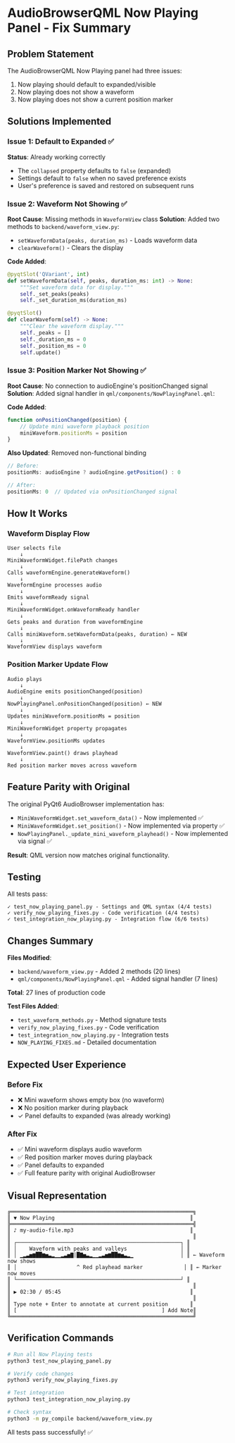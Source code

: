 # AudioBrowserQML Now Playing Panel - Fix Summary

## Problem Statement
The AudioBrowserQML Now Playing panel had three issues:
1. Now playing should default to expanded/visible
2. Now playing does not show a waveform
3. Now playing does not show a current position marker

## Solutions Implemented

### Issue 1: Default to Expanded ✅
**Status**: Already working correctly
- The `collapsed` property defaults to `false` (expanded)
- Settings default to `false` when no saved preference exists
- User's preference is saved and restored on subsequent runs

### Issue 2: Waveform Not Showing ✅
**Root Cause**: Missing methods in `WaveformView` class
**Solution**: Added two methods to `backend/waveform_view.py`:
- `setWaveformData(peaks, duration_ms)` - Loads waveform data
- `clearWaveform()` - Clears the display

**Code Added**:
```python
@pyqtSlot('QVariant', int)
def setWaveformData(self, peaks, duration_ms: int) -> None:
    """Set waveform data for display."""
    self._set_peaks(peaks)
    self._set_duration_ms(duration_ms)

@pyqtSlot()
def clearWaveform(self) -> None:
    """Clear the waveform display."""
    self._peaks = []
    self._duration_ms = 0
    self._position_ms = 0
    self.update()
```

### Issue 3: Position Marker Not Showing ✅
**Root Cause**: No connection to audioEngine's positionChanged signal
**Solution**: Added signal handler in `qml/components/NowPlayingPanel.qml`:

**Code Added**:
```qml
function onPositionChanged(position) {
    // Update mini waveform playback position
    miniWaveform.positionMs = position
}
```

**Also Updated**: Removed non-functional binding
```qml
// Before:
positionMs: audioEngine ? audioEngine.getPosition() : 0

// After:
positionMs: 0  // Updated via onPositionChanged signal
```

## How It Works

### Waveform Display Flow
```
User selects file
    ↓
MiniWaveformWidget.filePath changes
    ↓
Calls waveformEngine.generateWaveform()
    ↓
WaveformEngine processes audio
    ↓
Emits waveformReady signal
    ↓
MiniWaveformWidget.onWaveformReady handler
    ↓
Gets peaks and duration from waveformEngine
    ↓
Calls miniWaveform.setWaveformData(peaks, duration) ← NEW
    ↓
WaveformView displays waveform
```

### Position Marker Update Flow
```
Audio plays
    ↓
AudioEngine emits positionChanged(position)
    ↓
NowPlayingPanel.onPositionChanged(position) ← NEW
    ↓
Updates miniWaveform.positionMs = position
    ↓
MiniWaveformWidget property propagates
    ↓
WaveformView.positionMs updates
    ↓
WaveformView.paint() draws playhead
    ↓
Red position marker moves across waveform
```

## Feature Parity with Original

The original PyQt6 AudioBrowser implementation has:
- `MiniWaveformWidget.set_waveform_data()` - Now implemented ✅
- `MiniWaveformWidget.set_position()` - Now implemented via property ✅
- `NowPlayingPanel._update_mini_waveform_playhead()` - Now implemented via signal ✅

**Result**: QML version now matches original functionality.

## Testing

All tests pass:
```
✓ test_now_playing_panel.py - Settings and QML syntax (4/4 tests)
✓ verify_now_playing_fixes.py - Code verification (4/4 tests)
✓ test_integration_now_playing.py - Integration flow (6/6 tests)
```

## Changes Summary

**Files Modified**:
- `backend/waveform_view.py` - Added 2 methods (20 lines)
- `qml/components/NowPlayingPanel.qml` - Added signal handler (7 lines)

**Total**: 27 lines of production code

**Test Files Added**:
- `test_waveform_methods.py` - Method signature tests
- `verify_now_playing_fixes.py` - Code verification
- `test_integration_now_playing.py` - Integration tests
- `NOW_PLAYING_FIXES.md` - Detailed documentation

## Expected User Experience

### Before Fix
- ❌ Mini waveform shows empty box (no waveform)
- ❌ No position marker during playback
- ✓ Panel defaults to expanded (was already working)

### After Fix
- ✅ Mini waveform displays audio waveform
- ✅ Red position marker moves during playback
- ✅ Panel defaults to expanded
- ✅ Full feature parity with original AudioBrowser

## Visual Representation

```
╔══════════════════════════════════════════════════════════╗
║ ▼ Now Playing                                           ║
╠══════════════════════════════════════════════════════════╣
║ ♪ my-audio-file.mp3                                     ║
║                                                          ║
║ ┌────────────────────────────────────────────────────┐ ║
║ │    Waveform with peaks and valleys                 │ ║
║ │ ▁▂▃▅▆██▆▅▃▂▁▁▂▃▅▇|█▇▅▃▂▁▁▂▃▅▆██▆▅▃▂▁               │ ║ ← Waveform now shows
║ │                   ^ Red playhead marker             │ ║ ← Marker now moves
║ └────────────────────────────────────────────────────┘ ║
║                                                          ║
║ ▶ 02:30 / 05:45                                         ║
║                                                          ║
║ Type note + Enter to annotate at current position       ║
║ [                                              ] Add Note║
╚══════════════════════════════════════════════════════════╝
```

## Verification Commands

```bash
# Run all Now Playing tests
python3 test_now_playing_panel.py

# Verify code changes
python3 verify_now_playing_fixes.py

# Test integration
python3 test_integration_now_playing.py

# Check syntax
python3 -m py_compile backend/waveform_view.py
```

All tests pass successfully! ✅
